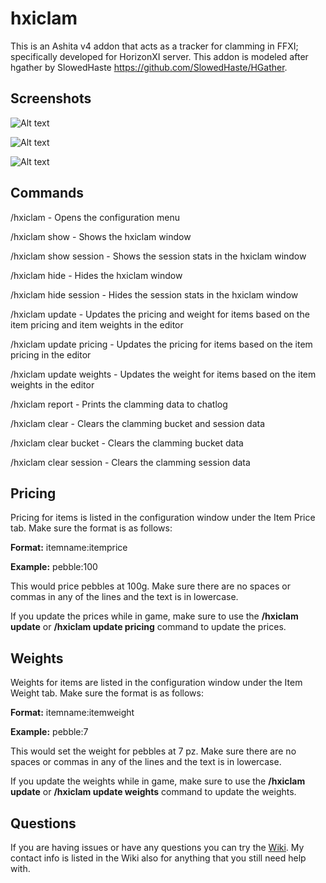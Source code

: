 # hxiclam
This is an Ashita v4 addon that acts as a tracker for clamming in FFXI; specifically developed for HorizonXI server. This addon is modeled after hgather by SlowedHaste https://github.com/SlowedHaste/HGather.

## Screenshots

![Alt text](/Media/hxiclam_1.png?raw=true)

![Alt text](/Media/hxiclam_2.png?raw=true)

![Alt text](/Media/hxiclam_3.png?raw=true)

## Commands
/hxiclam - Opens the configuration menu

/hxiclam show - Shows the hxiclam window

/hxiclam show session - Shows the session stats in the hxiclam window

/hxiclam hide - Hides the hxiclam window

/hxiclam hide session - Hides the session stats in the hxiclam window

/hxiclam update - Updates the pricing and weight for items based on the item pricing and item weights in the editor

/hxiclam update pricing - Updates the pricing for items based on the item pricing in the editor

/hxiclam update weights - Updates the weight for items based on the item weights in the editor

/hxiclam report - Prints the clamming data to chatlog

/hxiclam clear - Clears the clamming bucket and session data

/hxiclam clear bucket - Clears the clamming bucket data

/hxiclam clear session - Clears the clamming session data

## Pricing
Pricing for items is listed in the configuration window under the Item Price tab. Make sure the format is as follows:

**Format:** itemname:itemprice

**Example:** pebble:100

This would price pebbles at 100g.  Make sure there are no spaces or commas in any of the lines and the text is in lowercase.

If you update the prices while in game, make sure to use the **/hxiclam update** or **/hxiclam update pricing** command to update the prices.

## Weights
Weights for items are listed in the configuration window under the Item Weight tab. Make sure the format is as follows:

**Format:** itemname:itemweight

**Example:** pebble:7

This would set the weight for pebbles at 7 pz. Make sure there are no spaces or commas in any of the lines and the text is in lowercase.

If you update the weights while in game, make sure to use the **/hxiclam update** or **/hxiclam update weights** command to update the weights.

## Questions
If you are having issues or have any questions you can try the [Wiki](https://github.com/jimmy58663/hxiclam/wiki "HXIClam WIki").
My contact info is listed in the Wiki also for anything that you still need help with.
